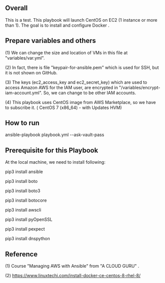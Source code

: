 ## Overall
This is a test. This playbook will launch CentOS on EC2 (1 instance or more than 1).  The goal is to install and configure Docker .


## Prepare variables and others
(1) We can change the size and location of VMs in this file at "variables/var.yml". 

(2) In fact, there is file "keypair-for-ansible.pem" which is used for SSH, but it is not shown on GitHub.

(3) The keys (ec2_access_key and ec2_secret_key) which are used to access Amazon AWS for the IAM user, are encrypted in "/variables/encrypt-iam-account.yml". So, we can change to be other IAM accounts.

(4) This playbook uses CentOS image from AWS Marketplace, so we have to subscribe it. (
CentOS 7 (x86_64) - with Updates HVM) 

## How to run 
ansible-playbook playbook.yml --ask-vault-pass


## Prerequisite for this Playbook
At the local machine, we need to install following:

pip3 install ansible

pip3 install boto

pip3 install boto3

pip3 install botocore

pip3 install awscli

pip3 install pyOpenSSL

pip3 install pexpect

pip3 install dnspython


## Reference
(1) Course "Managing AWS with Ansible" from "A CLOUD GURU" .

(2) https://www.linuxtechi.com/install-docker-ce-centos-8-rhel-8/
